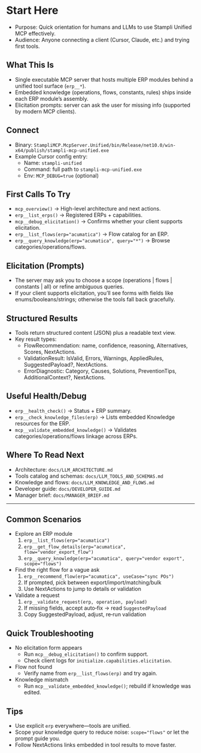 # Start Here

- Purpose: Quick orientation for humans and LLMs to use Stampli Unified MCP effectively.
- Audience: Anyone connecting a client (Cursor, Claude, etc.) and trying first tools.

## What This Is
- Single executable MCP server that hosts multiple ERP modules behind a unified tool surface (`erp__*`).
- Embedded knowledge (operations, flows, constants, rules) ships inside each ERP module’s assembly.
- Elicitation prompts: server can ask the user for missing info (supported by modern MCP clients).

## Connect
- Binary: `StampliMCP.McpServer.Unified/bin/Release/net10.0/win-x64/publish/stampli-mcp-unified.exe`
- Example Cursor config entry:
  - Name: `stampli-unified`
  - Command: full path to `stampli-mcp-unified.exe`
  - Env: `MCP_DEBUG=true` (optional)

## First Calls To Try
- `mcp_overview()` → High-level architecture and next actions.
- `erp__list_erps()` → Registered ERPs + capabilities.
- `mcp__debug_elicitation()` → Confirms whether your client supports elicitation.
- `erp__list_flows(erp="acumatica")` → Flow catalog for an ERP.
- `erp__query_knowledge(erp="acumatica", query="*")` → Browse categories/operations/flows.

## Elicitation (Prompts)
- The server may ask you to choose a scope (operations | flows | constants | all) or refine ambiguous queries.
- If your client supports elicitation, you’ll see forms with fields like enums/booleans/strings; otherwise the tools fall back gracefully.

## Structured Results
- Tools return structured content (JSON) plus a readable text view.
- Key result types:
  - FlowRecommendation: name, confidence, reasoning, Alternatives, Scores, NextActions.
  - ValidationResult: IsValid, Errors, Warnings, AppliedRules, SuggestedPayload?, NextActions.
  - ErrorDiagnostic: Category, Causes, Solutions, PreventionTips, AdditionalContext?, NextActions.

## Useful Health/Debug
- `erp__health_check()` → Status + ERP summary.
- `erp__check_knowledge_files(erp)` → Lists embedded Knowledge resources for the ERP.
- `mcp__validate_embedded_knowledge()` → Validates categories/operations/flows linkage across ERPs.

## Where To Read Next
- Architecture: `docs/LLM_ARCHITECTURE.md`
- Tools catalog and schemas: `docs/LLM_TOOLS_AND_SCHEMAS.md`
- Knowledge and flows: `docs/LLM_KNOWLEDGE_AND_FLOWS.md`
- Developer guide: `docs/DEVELOPER_GUIDE.md`
- Manager brief: `docs/MANAGER_BRIEF.md`

---
## Common Scenarios
- Explore an ERP module
  1) `erp__list_flows(erp="acumatica")`
  2) `erp__get_flow_details(erp="acumatica", flow="vendor_export_flow")`
  3) `erp__query_knowledge(erp="acumatica", query="vendor export", scope="flows")`
- Find the right flow for a vague ask
  1) `erp__recommend_flow(erp="acumatica", useCase="sync POs")`
  2) If prompted, pick between export/import/matching/bulk
  3) Use NextActions to jump to details or validation
- Validate a request
  1) `erp__validate_request(erp, operation, payload)`
  2) If missing fields, accept auto‑fix → read `SuggestedPayload`
  3) Copy SuggestedPayload, adjust, re‑run validation

## Quick Troubleshooting
- No elicitation form appears
  - Run `mcp__debug_elicitation()` to confirm support.
  - Check client logs for `initialize.capabilities.elicitation`.
- Flow not found
  - Verify name from `erp__list_flows(erp)` and try again.
- Knowledge mismatch
  - Run `mcp__validate_embedded_knowledge()`; rebuild if knowledge was edited.

## Tips
- Use explicit `erp` everywhere—tools are unified.
- Scope your knowledge query to reduce noise: `scope="flows"` or let the prompt guide you.
- Follow NextActions links embedded in tool results to move faster.
